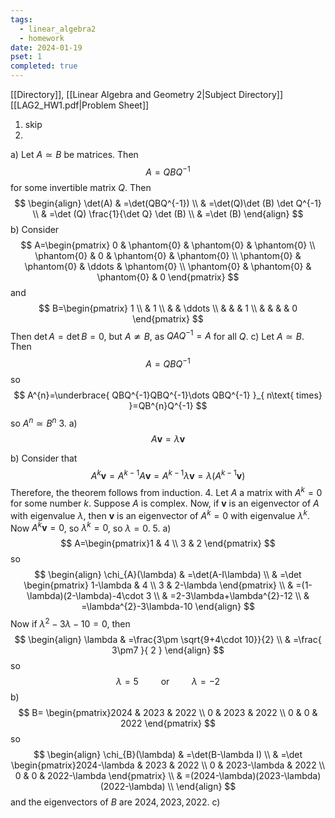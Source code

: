 ```yaml
---
tags:
  - linear_algebra2
  - homework
date: 2024-01-19
pset: 1
completed: true
---
```

[[Directory]], [[Linear Algebra and Geometry 2|Subject Directory]]
[[LAG2_HW1.pdf|Problem Sheet]]
1. skip
2. 
a)
Let ${} A\simeq B$ be matrices. Then
$$
A=QBQ^{-1}
$$
for some invertible matrix $Q {}$. Then
$$
\begin{align}
 \det(A) & =\det(QBQ^{-1})   \\
 & =\det(Q)\det (B) \det Q^{-1} \\
 & =\det (Q) \frac{1}{\det Q} \det (B) \\
 & =\det (B)
 \end{align}
$$
b)
Consider
$$
A=\begin{pmatrix}
0 & \phantom{0} & \phantom{0} & \phantom{0} \\
\phantom{0} & 0 & \phantom{0} & \phantom{0} \\
\phantom{0} & \phantom{0} & \ddots & \phantom{0} \\
\phantom{0} & \phantom{0} & \phantom{0} & 0
\end{pmatrix}
$$
and
$$
B=\begin{pmatrix}
1 \\
 & 1 \\
 &  & \ddots \\
 &  &  & 1 \\
 &  &  &  & 0
\end{pmatrix}
$$
Then ${} \det A=\det B=0 {}$, but ${} A\not\simeq B {}$, as ${} QAQ^{-1}=A {}$ for all $Q$.
c)
Let $A\simeq B$. Then
$$
A=QBQ^{-1}
$$
so
$$
A^{n}=\underbrace{ QBQ^{-1}QBQ^{-1}\dots QBQ^{-1} }_{ n\text{ times} }=QB^{n}Q^{-1}
$$
so ${} A^{n}\simeq B^{n} {}$
3. 
a)
$$
A\mathbf{v}=\lambda \mathbf{v}
$$

b)
Consider that
$$
A^{k}\mathbf{v}=A^{k-1}A\mathbf{v}=A^{k-1}\lambda \mathbf{v}=\lambda(A^{k-1}\mathbf{v})
$$
Therefore, the theorem follows from induction.
4. 
Let $A$ a matrix with ${} A^{k}=0 {}$ for some number $k$. Suppose $A$ is complex. Now, if $\mathbf{v}$ is an eigenvector of $A$ with eigenvalue $\lambda$, then $\mathbf{v}$ is an eigenvector of ${} A^{k}=0 {}$ with eigenvalue ${} \lambda^{k} {}$. Now ${} A^{k}\mathbf{v}=0 {}$, so ${} \lambda^{k}=0 {}$, so ${} \lambda=0 {}$.
5. 
a)
$$
A=\begin{pmatrix}1 & 4 \\ 3 & 2 \end{pmatrix} 
$$
so
$$
\begin{align}
 \chi_{A}(\lambda) & =\det(A-I\lambda)   \\
 & =\det \begin{pmatrix}
	1-\lambda & 4 \\
3 & 2-\lambda
\end{pmatrix} \\
 & =(1-\lambda)(2-\lambda)-4\cdot 3 \\
 & =2-3\lambda+\lambda^{2}-12 \\
 & =\lambda^{2}-3\lambda-10
 \end{align}
$$
Now if ${} \lambda^{2}-3\lambda-10=0 {}$, then 
$$
\begin{align}
 \lambda & =\frac{3\pm \sqrt{9+4\cdot 10}}{2}    \\
 & =\frac{ 3\pm7 }{ 2 }
 \end{align}
$$
so
$$
\lambda=5 \qquad \text{ or } \qquad \lambda=-2
$$
b)
$$
B= \begin{pmatrix}2024 & 2023 & 2022 \\ 0 & 2023 & 2022 \\ 0 & 0 & 2022 \end{pmatrix} 
$$
so
$$
\begin{align}
 \chi_{B}(\lambda) & =\det(B-\lambda I)   \\
 & =\det \begin{pmatrix}2024-\lambda & 2023 & 2022 \\ 0 & 2023-\lambda & 2022 \\ 0 & 0 & 2022-\lambda \end{pmatrix}  \\
 & =(2024-\lambda)(2023-\lambda)(2022-\lambda) \\
 \end{align}
$$
and the eigenvectors of $B$ are ${} 2024,\, 2023,\, 2022 {}$.
c)